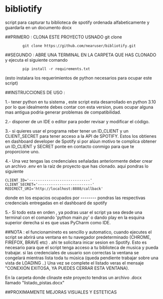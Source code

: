 # bibliotify
script para capturar tu biblioteca de spotify ordenada alfabeticamente y guardarla en un documento docx

##PRIMERO : CLONA ESTE PROYECTO USNADO git clone 

            git clone https://github.com/nearuser/bibliotify.git

##SEGUNDO : ABRE UNA TERMINAL EN LA CARPETA QUE HAS CLONADO y ejecuta el siguiente comando 

            pip install -r requirements.txt
            
(esto instalara los requerimientos de python necesarios para ocupar este script) 

##INSTRUCCIONES DE USO : 

1.- tener python en tu sistema , este script esta desarrollado en python 3.10 por lo que idealmente debes contar con esta version, pues ocupar alguna mas antigua podria generar problemas de compatibilidad. 

2.- disponer de un IDE o editor para poder revisar y modificar el código. 

3.- si quieres usar el programa reber tener un ID_CLIENT y un CLIENT_SECRET para tener acceso a la API de SPOTIFY. Estos los obtienes en dashboard developer       de Spotify
    si por alúun motivo te complica obtener un ID_CLIENT y SECRET ponte en contacto conmigo para que te proporcione uno. 

4.- Una vez tengas las credenciales señaladas anteriormente deber crear un archivo .env en la raíz de proyecto que has clonado. aqui pondras lo siguiente 

    CLIENT_ID='----------------------------'
    CLIENT_SECRET='-------------------------'
    REDIRECT_URI='http://localhost:8888/callback'

  donde en los espacios ocupados por -------- pondras las respectivas credencials entregadas en el dashboard de spotify

5.- Si todo esta en orden , ya podras usar el script ya sea desde una terminal con el comando 'python main.py' o dando play en la esquina superior derecha si      es que usas PyCharm como IDE.

##NOTA : el funcionamineto es sencillo y automatico, cuando ejecutes el script se abrirá una ventana en tu navegador predeterminado (CHROME, FIREFOX, BRAVE etc) . ahi te solicitara inicar sesion en Spotify. Esto es necesario para que el script tenga acceso a tu biblioteca de musica y pueda trabajar. 
si las credenciales de usuario son correctas la ventana se congelará mientras lista toda tu música (queda pendiente trabajar sobre una vista de LOADING ..) 
Una vez se complete el listado veras el mensaje "CONEXIÓN EXITOSA, YA PUEDES CERRAR ESTA VENTANA).
 
En la carpeta donde clinaste este proyecto tendras un archivo .docx llamado "listado_pistas.docx" 

##PROXIMAMENTE MEJORAS VISUALES Y ESTETICAS




